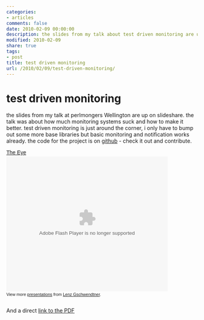 ```yaml
---
categories:
- articles
comments: false
date: 2010-02-09 00:00:00
description: the slides from my talk about test driven monitoring are up
modified: 2010-02-09
share: true
tags:
- post
title: test driven monitoring
url: /2010/02/09/test-driven-monitoring/
---
```


test driven monitoring
======================

the slides from my talk at perlmongers Wellington are up on slideshare.
the talk was about how much monitoring systems suck and how to make it
better. test driven monitoring is just around the corner, i only have to
bump out some more base libraries but basic monitoring and notification
works already. the code for the project is on [github][1] - check it out
and contribute.

<div style="width:425px;text-align:left" id="__ss_3099520"><a
style="font:14px Helvetica,Arial,Sans-serif;display:block;margin:12px 0
3px 0;text-decoration:underline;"
href="http://www.slideshare.net/norbu09/the-eye" title="The Eye">The
Eye</a><object style="margin:0px" width="425" height="355"><param
name="movie"
value="http://static.slidesharecdn.com/swf/ssplayer2.swf?doc=theeye-100207155345-phpapp01&stripped_title=the-eye"
/><param name="allowFullScreen" value="true"/><param
name="allowScriptAccess" value="always"/><embed
src="http://static.slidesharecdn.com/swf/ssplayer2.swf?doc=theeye-100207155345-phpapp01&stripped_title=the-eye"
type="application/x-shockwave-flash" allowscriptaccess="always"
allowfullscreen="true" width="425" height="355"></embed></object><div
style="font-size:11px;font-family:tahoma,arial;height:26px;padding-top:2px;">View
more <a style="text-decoration:underline;"
href="http://www.slideshare.net/">presentations</a> from <a
style="text-decoration:underline;"
href="http://www.slideshare.net/norbu09">Lenz
Gschwendtner</a>.</div></div>

And a direct <a href="/images/TheEye.pdf">link to the PDF</a>

[1]: http://github.com/norbu09/TheEye



